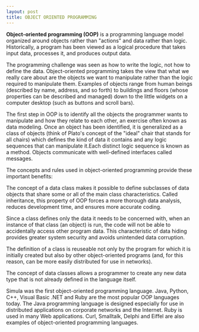 ```yaml
---
layout: post
title: OBJECT ORIENTED PROGRAMMING
---
```

**Object-oriented programming (OOP)** is a programming language model organized around objects rather than "actions" and data rather than logic. Historically, a program has been viewed as a logical procedure that takes input data, processes it, and produces output data.<br />

The programming challenge was seen as how to write the logic, not how to define the data. Object-oriented programming takes the view that what we really care about are the objects we want to manipulate rather than the logic required to manipulate them. Examples of objects range from human beings (described by name, address, and so forth) to buildings and floors (whose properties can be described and managed) down to the little widgets on a computer desktop (such as buttons and scroll bars).<br />

The first step in OOP is to identify all the objects the programmer wants to manipulate and how they relate to each other, an exercise often known as data modeling. Once an object has been identified,  it is generalized as a class of objects (think of Plato's concept of the "ideal" chair that stands for all chairs) which defines the kind of data it contains and any logic sequences that can manipulate it.Each distinct logic sequence is known as a method. Objects communicate with well-defined interfaces called messages.<br />

The concepts and rules used in object-oriented programming provide these important benefits:<br />

   The concept of a data class makes it possible to define subclasses of data objects that share some or all of the main class characteristics. Called inheritance, this property of OOP forces a more thorough data analysis, reduces development time, and ensures more accurate coding.<br />

   Since a class defines only the data it needs to be concerned with, when an instance of that class (an object) is run, the code will not be able to accidentally access other program data. This characteristic of data hiding provides greater system security and avoids unintended data corruption.<br />

   The definition of a class is reuseable not only by the program for which it is initially created but also by other object-oriented programs (and, for this reason, can be more easily distributed for use in networks).<br />

   The concept of data classes allows a programmer to create any new data type that is not already defined in the language itself.<br />

Simula was the first object-oriented programming language. Java, Python, C++, Visual Basic .NET and Ruby are the most popular OOP languages today. The Java programming language is designed especially for use in distributed applications on corporate networks and the Internet. Ruby is used in many Web applications. Curl, Smalltalk, Delphi and Eiffel are also examples of object-oriented programming languages.<br />

